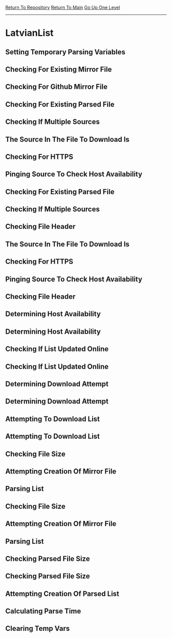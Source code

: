 [Return To Repository](https://github.com/DigitalWarrior/piholeparser/)
[Return To Main](https://github.com/DigitalWarrior/piholeparser/blob/master/RecentRunLogs/Mainlog.md)
[Go Up One Level](https://github.com/DigitalWarrior/piholeparser/blob/master/RecentRunLogs/TopLevelScripts/30-Processing-External-Blacklists.md)
____________________________________
# LatvianList
## Setting Temporary Parsing Variables
## Checking For Existing Mirror File
## Checking For Github Mirror File
## Checking For Existing Parsed File
## Checking If Multiple Sources
## The Source In The File To Download Is
## Checking For HTTPS
## Pinging Source To Check Host Availability
## Checking For Existing Parsed File
## Checking If Multiple Sources
## Checking File Header
## The Source In The File To Download Is
## Checking For HTTPS
## Pinging Source To Check Host Availability
## Checking File Header
## Determining Host Availability
## Determining Host Availability
## Checking If List Updated Online
## Checking If List Updated Online
## Determining Download Attempt
## Determining Download Attempt
## Attempting To Download List
## Attempting To Download List
## Checking File Size
## Attempting Creation Of Mirror File
## Parsing List
## Checking File Size
## Attempting Creation Of Mirror File
## Parsing List
## Checking Parsed File Size
## Checking Parsed File Size
## Attempting Creation Of Parsed List
## Calculating Parse Time
## Clearing Temp Vars

